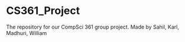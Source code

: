 # CS361_Project

The repository for our CompSci 361 group project.
Made by Sahil, Karl, Madhuri, William 
